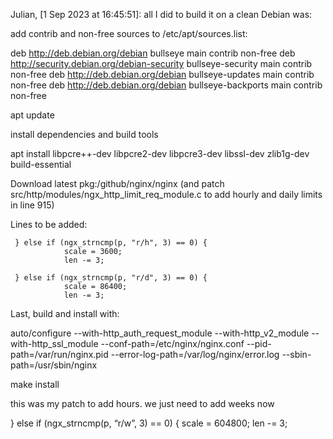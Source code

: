 Julian, [1 Sep 2023 at 16:45:51]:
all I did to build it on a clean Debian was:

add contrib and non-free sources to /etc/apt/sources.list:

deb http://deb.debian.org/debian bullseye main contrib non-free
deb http://security.debian.org/debian-security bullseye-security main contrib non-free
deb http://deb.debian.org/debian bullseye-updates main contrib non-free
deb http://deb.debian.org/debian bullseye-backports main contrib non-free

apt update

install dependencies and build tools

apt install libpcre++-dev libpcre2-dev libpcre3-dev libssl-dev zlib1g-dev build-essential

Download latest pkg:/github/nginx/nginx (and patch src/http/modules/ngx_http_limit_req_module.c to add hourly and daily limits in line 915)

Lines to be added:

     } else if (ngx_strncmp(p, "r/h", 3) == 0) {
                scale = 3600;
                len -= 3;
            
     } else if (ngx_strncmp(p, "r/d", 3) == 0) {
                scale = 86400;
                len -= 3;
     
Last, build and install with:

auto/configure --with-http_auth_request_module --with-http_v2_module --with-http_ssl_module --conf-path=/etc/nginx/nginx.conf --pid-path=/var/run/nginx.pid --error-log-path=/var/log/nginx/error.log --sbin-path=/usr/sbin/nginx

make install

this was my patch to add hours. we just need to add weeks now

} else if (ngx_strncmp(p, “r/w”, 3) == 0) {
                scale = 604800;
                len -= 3;
